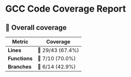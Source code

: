# GCC Code Coverage Report

## 📂 Overall coverage

| Metric        | Coverage |
|---------------|----------|
| **Lines**     | 🔴 29/43 (67.4%) |
| **Functions** | 🔴 7/10 (70.0%) |
| **Branches**  | 🔴 6/14 (42.9%) |
